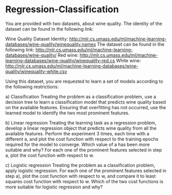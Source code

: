 # Regression-Classification

You are provided with two datasets, about wine quality. The identity of the dataset can be found in the following link:

Wine Quality Dataset Identity: http://mlr.cs.umass.edu/ml/machine-learning-databases/wine-quality/winequality.names
The dataset can be found in the following link: http://mlr.cs.umass.edu/ml/machine-learning-databases/wine-quality/
Red wine: http://mlr.cs.umass.edu/ml/machine-learning-databases/wine-quality/winequality-red.cs
White wine: http://mlr.cs.umass.edu/ml/machine-learning-databases/wine-quality/winequality-white.csv

Using this dataset, you are requested to learn a set of models according to the following restrictions:

a) Classification
Treating the problem as a classification problem, use a decision tree to learn a classification model that predicts wine quality based on the available features. 
Ensuring that overfitting has not occurred, use the learned model to identify the two most prominent features.

b) Linear regression
Treating the learning task as a regression problem, develop a linear regression object that predicts wine quality from all the available features. Perform the experiment 3 times, each time with a different a, 
and plot the cost function with respect to the training epochs required for the model to converge. Which value of a has been more suitable and why?
For each one of the prominent features selected in step a, plot the cost function with respect to w.

c) Logistic regression
Treating the problem as a classification problem, apply logistic regression. For each one of the prominent features selected in step a), plot the cost function with respect to w, and compare it to least squares cost function with respect to w.
Which of the two cost functions is more suitable for logistic regression and why?

